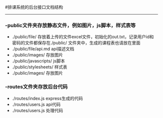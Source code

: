 #排课系统的后台接口文档结构

---

### -public文件夹存放静态文件，例如图片，js脚本，样式表等

- ./public/file/ 存放着上传的文件excel文件，初始化的out.txt，记录用户id和密码的文件都保存在./public/ 文件夹中，生成的课程表也请放在里面
- ./public/file/api.md api描述文档
- ./public/images/ 存放图片
- ./public/javascripts/ js脚本
- ./public/stylesheets/ 样式表
- ./public/images/ 存放图片

### -routes文件夹存放后台代码

- ./routes/index.js express生成的代码
- ./routes/users.js api代码
- ./routes/users.js 处理代码
